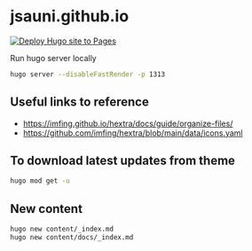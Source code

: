 # jsauni.github.io

[![Deploy Hugo site to Pages](https://github.com/jsauni/jsauni.github.io/actions/workflows/pages.yaml/badge.svg)](https://github.com/jsauni/jsauni.github.io/actions/workflows/pages.yaml)

Run hugo server locally

```bash
hugo server --disableFastRender -p 1313
```

## Useful links to reference

* https://imfing.github.io/hextra/docs/guide/organize-files/
* https://github.com/imfing/hextra/blob/main/data/icons.yaml

## To download latest updates from theme

```bash
hugo mod get -u
```


## New content

```bash
hugo new content/_index.md
hugo new content/docs/_index.md
```
